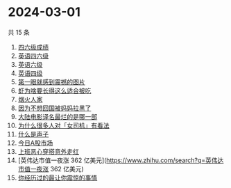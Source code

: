# 2024-03-01

共 15 条

<!-- BEGIN ZHIHUSEARCH -->
<!-- 最后更新时间 Fri Mar 01 2024 23:07:55 GMT+0800 (China Standard Time) -->
1. [四六级成绩](https://www.zhihu.com/search?q=四六级成绩)
1. [英语四六级](https://www.zhihu.com/search?q=英语四六级)
1. [英语六级](https://www.zhihu.com/search?q=英语六级)
1. [英语四级](https://www.zhihu.com/search?q=英语四级)
1. [第一眼就感到震撼的图片](https://www.zhihu.com/search?q=第一眼就感到震撼的图片)
1. [虾为啥要长得这么适合被吃](https://www.zhihu.com/search?q=虾为啥要长得这么适合被吃)
1. [烟火人家](https://www.zhihu.com/search?q=烟火人家)
1. [因为不想回国被妈妈拉黑了](https://www.zhihu.com/search?q=因为不想回国被妈妈拉黑了)
1. [大陆电影译名最烂的是哪一部](https://www.zhihu.com/search?q=大陆电影译名最烂的是哪一部)
1. [为什么很多人对「女司机」有看法](https://www.zhihu.com/search?q=为什么很多人对「女司机」有看法)
1. [什么是声子](https://www.zhihu.com/search?q=什么是声子)
1. [今日A股市场](https://www.zhihu.com/search?q=今日A股市场)
1. [上班恶心穿搭意外走红](https://www.zhihu.com/search?q=上班恶心穿搭意外走红)
1. [英伟达市值一夜涨 362 亿美元](https://www.zhihu.com/search?q=英伟达市值一夜涨 362 亿美元)
1. [你经历过的最让你震惊的事情](https://www.zhihu.com/search?q=你经历过的最让你震惊的事情)
<!-- END ZHIHUSEARCH -->
